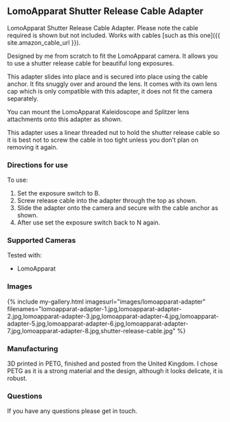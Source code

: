 ## LomoApparat Shutter Release Cable Adapter
LomoApparat Shutter Release Cable Adapter. Please note the cable required is shown but not included. Works with cables [such as this one]({{ site.amazon_cable_url }}).

Designed by me from scratch to fit the LomoApparat camera. It allows you to use a shutter release cable for beautiful long exposures.

This adapter slides into place and is secured into place using the cable anchor. It fits snuggly over and around the lens. It comes with its own lens cap which is only compatible with this adapter, it does not fit the camera separately.

You can mount the LomoApparat Kaleidoscope and Splitzer lens attachments onto this adapter as shown.

This adapter uses a linear threaded nut to hold the shutter release cable so it is best not to screw the cable in too tight unless you don’t plan on removing it again.

### Directions for use
To use:

1. Set the exposure switch to B.
2. Screw release cable into the adapter through the top as shown.
3. Slide the adapter onto the camera and secure with the cable anchor as shown.
4. After use set the exposure switch back to N again.

### Supported Cameras
Tested with:
- LomoApparat

### Images
{% include my-gallery.html imagesurl="images/lomoapparat-adapter"
   filenames="lomoapparat-adapter-1.jpg,lomoapparat-adapter-2.jpg,lomoapparat-adapter-3.jpg,lomoapparat-adapter-4.jpg,lomoapparat-adapter-5.jpg,lomoapparat-adapter-6.jpg,lomoapparat-adapter-7.jpg,lomoapparat-adapter-8.jpg,shutter-release-cable.jpg" %}

### Manufacturing
3D printed in PETG, finished and posted from the United Kingdom. I chose PETG as it is a strong material and the design, although it looks delicate, it is robust.

### Questions
If you have any questions please get in touch.
